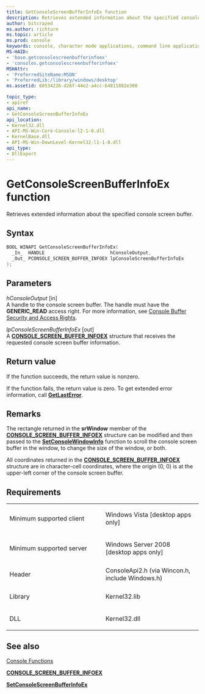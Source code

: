 ```yaml
---
title: GetConsoleScreenBufferInfoEx function
description: Retrieves extended information about the specified console screen buffer.
author: bitcrazed
ms.author: richturn
ms.topic: article
ms.prod: console
keywords: console, character mode applications, command line applications, terminal applications, console api
MS-HAID:
- 'base.getconsolescreenbufferinfoex'
- 'consoles.getconsolescreenbufferinfoex'
MSHAttr:
- 'PreferredSiteName:MSDN'
- 'PreferredLib:/library/windows/desktop'
ms.assetid: 60534226-d26f-44e2-a4cc-64811882e308

topic_type:
- apiref
api_name:
- GetConsoleScreenBufferInfoEx
api_location:
- Kernel32.dll
- API-MS-Win-Core-Console-l2-1-0.dll
- KernelBase.dll
- API-MS-Win-DownLevel-Kernel32-l1-1-0.dll
api_type:
- DllExport
---
```


# GetConsoleScreenBufferInfoEx function


Retrieves extended information about the specified console screen buffer.

Syntax
------

```C
BOOL WINAPI GetConsoleScreenBufferInfoEx(
  _In_  HANDLE                        hConsoleOutput,
  _Out_ PCONSOLE_SCREEN_BUFFER_INFOEX lpConsoleScreenBufferInfoEx
);
```

Parameters
----------

*hConsoleOutput* \[in\]  
A handle to the console screen buffer. The handle must have the **GENERIC\_READ** access right. For more information, see [Console Buffer Security and Access Rights](console-buffer-security-and-access-rights.md).

*lpConsoleScreenBufferInfoEx* \[out\]  
A [**CONSOLE\_SCREEN\_BUFFER\_INFOEX**](console-screen-buffer-infoex.md) structure that receives the requested console screen buffer information.

Return value
------------

If the function succeeds, the return value is nonzero.

If the function fails, the return value is zero. To get extended error information, call [**GetLastError**](https://msdn.microsoft.com/library/windows/desktop/ms679360).

Remarks
-------

The rectangle returned in the **srWindow** member of the [**CONSOLE\_SCREEN\_BUFFER\_INFOEX**](console-screen-buffer-infoex.md) structure can be modified and then passed to the [**SetConsoleWindowInfo**](setconsolewindowinfo.md) function to scroll the console screen buffer in the window, to change the size of the window, or both.

All coordinates returned in the [**CONSOLE\_SCREEN\_BUFFER\_INFOEX**](console-screen-buffer-infoex.md) structure are in character-cell coordinates, where the origin (0, 0) is at the upper-left corner of the console screen buffer.

Requirements
------------

<table>
<colgroup>
<col width="50%" />
<col width="50%" />
</colgroup>
<tbody>
<tr class="odd">
<td><p>Minimum supported client</p></td>
<td><p>Windows Vista [desktop apps only]</p></td>
</tr>
<tr class="even">
<td><p>Minimum supported server</p></td>
<td><p>Windows Server 2008 [desktop apps only]</p></td>
</tr>
<tr class="odd">
<td><p>Header</p></td>
<td>ConsoleApi2.h (via Wincon.h, include Windows.h)</td>
</tr>
<tr class="even">
<td><p>Library</p></td>
<td>Kernel32.lib</td>
</tr>
<tr class="odd">
<td><p>DLL</p></td>
<td>Kernel32.dll</td>
</tr>
<tr class="even">
</tr>
<tr class="odd">
</tr>
<tr class="even">
</tr>
</tbody>
</table>

## <span id="see_also"></span>See also


[Console Functions](console-functions.md)

[**CONSOLE\_SCREEN\_BUFFER\_INFOEX**](console-screen-buffer-infoex.md)

[**SetConsoleScreenBufferInfoEx**](setconsolescreenbufferinfoex.md)

 

 




